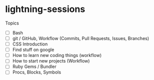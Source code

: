 lightning-sessions
==================

Topics

- [ ] Bash
- [ ] git / GitHub, Workflow (Commits, Pull Requests, Issues, Branches)
- [ ] CSS Introduction
- [ ] Find stuff on google
- [ ] How to learn new coding things (workflow)
- [ ] How to start new projects (Workflow)
- [ ] Ruby Gems / Bundler
- [ ] Procs, Blocks, Symbols
